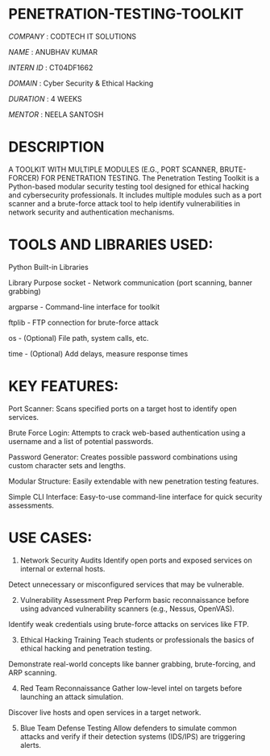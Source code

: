 # PENETRATION-TESTING-TOOLKIT
*COMPANY* : CODTECH IT SOLUTIONS

*NAME* : ANUBHAV KUMAR

*INTERN ID* : CT04DF1662

*DOMAIN* : Cyber Security & Ethical Hacking

*DURATION* : 4 WEEKS

*MENTOR* : NEELA SANTOSH
# DESCRIPTION
A TOOLKIT WITH MULTIPLE MODULES (E.G., PORT SCANNER, BRUTE-FORCER) FOR PENETRATION TESTING.
The Penetration Testing Toolkit is a Python-based modular security testing tool designed for ethical hacking and cybersecurity professionals. It includes multiple modules such as a port scanner and a brute-force attack tool to help identify vulnerabilities in network security and authentication mechanisms.
# TOOLS AND LIBRARIES USED:
Python Built-in Libraries

Library       	Purpose
socket -	    Network communication (port scanning, banner grabbing)

argparse -	  Command-line interface for toolkit

ftplib -	    FTP connection for brute-force attack

os -	        (Optional) File path, system calls, etc.

time -	      (Optional) Add delays, measure response times

# KEY FEATURES:
Port Scanner: Scans specified ports on a target host to identify open services.

Brute Force Login: Attempts to crack web-based authentication using a username and a list of potential passwords.

Password Generator: Creates possible password combinations using custom character sets and lengths.

Modular Structure: Easily extendable with new penetration testing features.

Simple CLI Interface: Easy-to-use command-line interface for quick security assessments.
# USE CASES:
1. Network Security Audits
Identify open ports and exposed services on internal or external hosts.

Detect unnecessary or misconfigured services that may be vulnerable.
 
2. Vulnerability Assessment Prep
Perform basic reconnaissance before using advanced vulnerability scanners (e.g., Nessus, OpenVAS).

Identify weak credentials using brute-force attacks on services like FTP.

3. Ethical Hacking Training
Teach students or professionals the basics of ethical hacking and penetration testing.

Demonstrate real-world concepts like banner grabbing, brute-forcing, and ARP scanning.

4. Red Team Reconnaissance
Gather low-level intel on targets before launching an attack simulation.

Discover live hosts and open services in a target network.

5. Blue Team Defense Testing
Allow defenders to simulate common attacks and verify if their detection systems (IDS/IPS) are triggering alerts.
